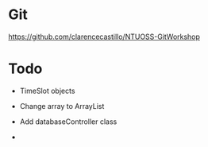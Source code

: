 # Git

https://github.com/clarencecastillo/NTUOSS-GitWorkshop

# Todo

- TimeSlot objects

- Change array to ArrayList

- Add databaseController class

- 

